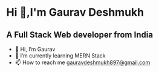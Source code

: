 # Hi 👋,I'm Gaurav Deshmukh

## A Full Stack Web developer from India



- 👋 Hi, I’m Gaurav
- 🌱 I’m currently learning MERN Stack
- 📫 How to reach me gauravdeshmukh897@gmail.com


<!---
GAURAV8520/GAURAV8520 is a ✨ special ✨ repository because its `README.md` (this file) appears on your GitHub profile.
You can click the Preview link to take a look at your changes.
--->
